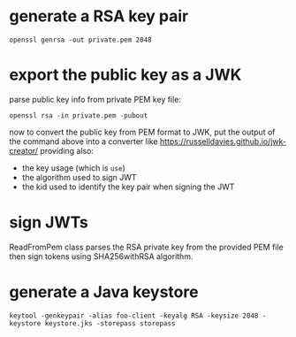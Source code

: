 # generate a RSA key pair
`openssl genrsa -out private.pem 2048`

# export the public key as a JWK
parse public key info from private PEM key file:

`openssl rsa -in private.pem -pubout`

now to convert the public key from PEM format to JWK, put the output of the command above into a converter like https://russelldavies.github.io/jwk-creator/
providing also:
 - the key usage (which is `use`)
 - the algorithm used to sign JWT
 - the kid used to identify the key pair when signing the JWT

# sign JWTs
ReadFromPem class parses the RSA private key from the provided PEM file then sign tokens using SHA256withRSA algorithm.

# generate a Java keystore
`keytool -genkeypair -alias foo-client -keyalg RSA -keysize 2048 -keystore keystore.jks -storepass storepass`